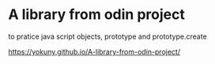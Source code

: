 # A library from odin project
 to pratice java script objects, prototype and prototype.create

https://yokuny.github.io/A-library-from-odin-project/
